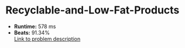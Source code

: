 # Recyclable-and-Low-Fat-Products 
- **Runtime:** 578 ms
- **Beats:** 91.34%<br>
[Link to problem description](https://leetcode.com/problems/recyclable-and-low-fat-products/description/?envType=study-plan-v2&envId=top-sql-50)
